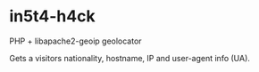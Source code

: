 in5t4-h4ck
==========

PHP + libapache2-geoip geolocator

Gets a visitors nationality, hostname, IP and user-agent info (UA).

